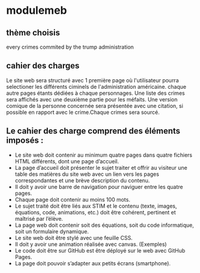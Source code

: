 # modulemeb
## thème choisis
every crimes commited by the trump administration
## cahier des charges
Le site web sera structuré avec 1 première page où l'utilisateur pourra selectioner les différents ciminels de l'administration américaine.
chaque autre pages étants dédiées à chaque personnages.
Une liste des crimes sera affichés avec une deuxième partie pour les méfaits. Une version comique de la personne concernée sera présentée avec une citation, si possible en rapport avec le crime.Chaque crimes sera sourcé.
## Le cahier des charge comprend des éléments imposés :

* Le site web doit contenir au minimum quatre pages dans quatre fichiers HTML différents, dont une page d’accueil.
* La page d’accueil doit présenter le sujet traiter et offrir au visiteur une table des matières du site web avec un lien vers les pages correspondantes et une brève description du contenu.
* Il doit y avoir une barre de navigation pour naviguer entre les quatre pages.
* Chaque page doit contenir au moins 100 mots.
* Le sujet traité doit être liés aux STIM et le contenu (texte, images, équations, code, animations, etc.) doit être cohérent, pertinent et maîtrisé par l’élève.
* La page web doit contenir soit des équations, soit du code informatique, soit un formulaire dynamique.
* Le site web doit être stylé avec une feuille CSS.
* Il doit y avoir une animation réalisée avec canvas. (Exemples)
* Le code doit être sur GitHub est être déployé sur le web avec GitHub Pages.
* La page doit pouvoir s’adapter aux petits écrans (smartphone).
